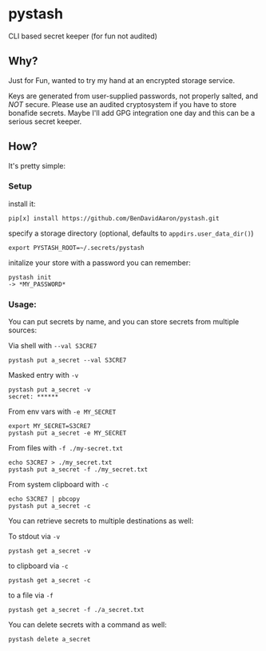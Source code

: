 # pystash
CLI based secret keeper (for fun not audited)

## Why?

Just for Fun, wanted to try my hand at an encrypted storage service.

Keys are generated from user-supplied passwords, not properly salted, 
and _NOT_ secure. 
Please use an audited cryptosystem if you have to store bonafide secrets. 
Maybe I'll add GPG integration one day and this can be a serious secret keeper.

## How?

It's pretty simple:

### Setup

install it:
```
pip[x] install https://github.com/BenDavidAaron/pystash.git
```
specify a storage directory (optional, defaults to `appdirs.user_data_dir()`)
```
export PYSTASH_ROOT=~/.secrets/pystash
```
initalize your store with a password you can remember:
```
pystash init
-> *MY_PASSWORD*
```

### Usage:
You can put secrets by name, and you can store secrets from multiple sources:

Via shell with `--val S3CRE7`
```
pystash put a_secret --val S3CRE7
```

Masked entry with `-v`
```
pystash put a_secret -v
secret: ******
```

From env vars with `-e MY_SECRET`
```
export MY_SECRET=S3CRE7
pystash put a_secret -e MY_SECRET
```

From files with `-f ./my-secret.txt`
```
echo S3CRE7 > ./my_secret.txt
pystash put a_secret -f ./my_secret.txt
```

From system clipboard with `-c`
```
echo S3CRE7 | pbcopy
pystash put a_secret -c
```

You can retrieve secrets to multiple destinations as well:

To stdout via `-v`
```
pystash get a_secret -v
```

to clipboard via `-c`
```
pystash get a_secret -c
```

to a file via `-f`
```
pystash get a_secret -f ./a_secret.txt
```

You can delete secrets with a command as well:
```
pystash delete a_secret
```
